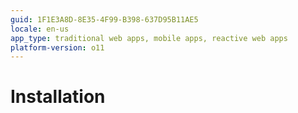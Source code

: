 ```yaml
---
guid: 1F1E3A8D-8E35-4F99-B398-637D95B11AE5
locale: en-us
app_type: traditional web apps, mobile apps, reactive web apps
platform-version: o11
---
```


# Installation
